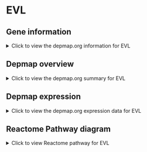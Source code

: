 <h1>EVL</h1>

<h2>Gene information</h2>
<details>
  <summary>Click to view the depmap.org information for EVL</summary>
  <iframe src="https://depmap.org/portal/gene/EVL?tab=about" style="border:none;width:100%;height:800px"></iframe>
</details>

<h2>Depmap overview</h2>
<details>
  <summary>Click to view the depmap.org summary for EVL</summary>
  <iframe src="https://depmap.org/portal/gene/EVL?tab=overview" style="border:none;width:100%;height:800px"></iframe>
</details>

<h2>Depmap expression</h2>
<details>
  <summary>Click to view the depmap.org expression data for EVL</summary>
  <iframe src="https://depmap.org/portal/gene/EVL?tab=characterization" style="border:none;width:100%;height:800px"></iframe>
</details>



<h2>Reactome Pathway diagram</h2>
<details>
  <summary>Click to view Reactome pathway for EVL</summary>
  <p>RHO GTPases Activate Formins</p>
  <iframe src="https://reactome.org/PathwayBrowser/#/R-HSA-5663220" style="border:none;width:100%;height:800px"></iframe>
</details>



